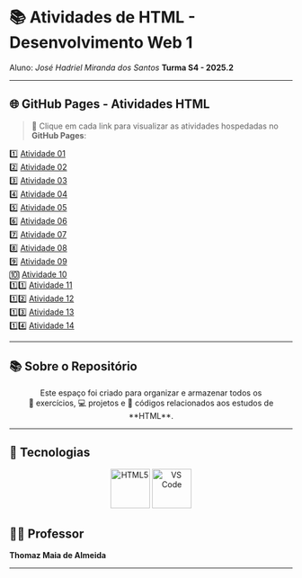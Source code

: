 # 📚 Atividades de HTML - Desenvolvimento Web 1

 Aluno: *José Hadriel Miranda dos Santos* 
**Turma S4 - 2025.2**

---

## 🌐 GitHub Pages - Atividades HTML  
> 📌 Clique em cada link para visualizar as atividades hospedadas no **GitHub Pages**:

1️⃣ [Atividade 01](https://maryaanee.github.io/PAGES-html-atv1/)  
2️⃣ [Atividade 02](https://maryaanee.github.io/PAGES-html-atv2/)  
3️⃣ [Atividade 03](COLOQUE-SEU-LINK-AQUI)  
4️⃣ [Atividade 04](COLOQUE-SEU-LINK-AQUI)  
5️⃣ [Atividade 05](COLOQUE-SEU-LINK-AQUI)  
6️⃣ [Atividade 06](COLOQUE-SEU-LINK-AQUI)  
7️⃣ [Atividade 07](COLOQUE-SEU-LINK-AQUI)  
8️⃣ [Atividade 08](COLOQUE-SEU-LINK-AQUI)  
9️⃣ [Atividade 09](COLOQUE-SEU-LINK-AQUI)  
🔟 [Atividade 10](COLOQUE-SEU-LINK-AQUI)  
1️⃣1️⃣ [Atividade 11](COLOQUE-SEU-LINK-AQUI)  
1️⃣2️⃣ [Atividade 12](COLOQUE-SEU-LINK-AQUI)  
1️⃣3️⃣ [Atividade 13](COLOQUE-SEU-LINK-AQUI)  
1️⃣4️⃣ [Atividade 14](COLOQUE-SEU-LINK-AQUI)  

---

## 📚 Sobre o Repositório  

<p align="center">
   Este espaço foi criado para organizar e armazenar todos os <br> 
  📝 exercícios, 💻 projetos e 🔎 códigos relacionados aos estudos de **HTML**.  
</p>

---
## 🔧 Tecnologias  

<p align="center">
  <img src="https://cdn.jsdelivr.net/gh/devicons/devicon/icons/html5/html5-original.svg" alt="HTML5" width="70" height="70"/>
  <img src="https://cdn.jsdelivr.net/gh/devicons/devicon/icons/vscode/vscode-original.svg" alt="VS Code" width="70" height="70"/>
</p>

## 👨‍🏫 Professor  

**Thomaz Maia de Almeida**  

---
